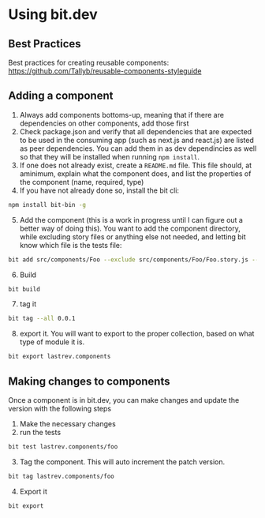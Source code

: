 # Using bit.dev

## Best Practices

Best practices for creating reusable components: https://github.com/Tallyb/reusable-components-styleguide

## Adding a component

1. Always add components bottoms-up, meaning that if there are dependencies on other components, add those first
2. Check package.json and verify that all dependencies that are expected to be used in the consuming app (such as next.js and react.js) are listed as peer dependencies. You can add them in as dev dependincies as well so that they will be installed when running `npm install`.
3. If one does not already exist, create a `README.md` file. This file should, at aminimum, explain what the component does, and list the properties of the component (name, required, type)
4. If you have not already done so, install the bit cli:

```bash
npm install bit-bin -g
```

5. Add the component (this is a work in progress until I can figure out a better way of doing this). You want to add the component directory, while excluding story files or anything else not needed, and letting bit know which file is the tests file:

```bash
bit add src/components/Foo --exclude src/components/Foo/Foo.story.js --tests src/components/Foo/Foo.test.js
```

6. Build

```bash
bit build
```

7. tag it

```bash
bit tag --all 0.0.1
```

8. export it. You will want to export to the proper collection, based on what type of module it is.

```bash
bit export lastrev.components
```

## Making changes to components

Once a component is in bit.dev, you can make changes and update the version with the following steps

1. Make the necessary changes
2. run the tests

```bash
bit test lastrev.components/foo
```

3. Tag the component. This will auto increment the patch version.

```bash
bit tag lastrev.components/foo
```

4. Export it

```bash
bit export
```
